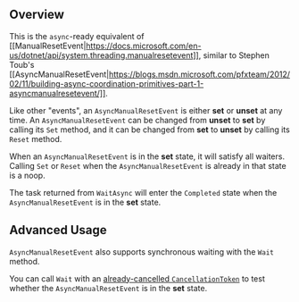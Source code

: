 ## Overview

This is the `async`-ready equivalent of [[ManualResetEvent|https://docs.microsoft.com/en-us/dotnet/api/system.threading.manualresetevent]], similar to Stephen Toub's [[AsyncManualResetEvent|https://blogs.msdn.microsoft.com/pfxteam/2012/02/11/building-async-coordination-primitives-part-1-asyncmanualresetevent/]].

Like other "events", an `AsyncManualResetEvent` is either **set** or **unset** at any time. An `AsyncManualResetEvent` can be changed from **unset** to **set** by calling its `Set` method, and it can be changed from **set** to **unset** by calling its `Reset` method.

When an `AsyncManualResetEvent` is in the **set** state, it will satisfy all waiters. Calling `Set` or `Reset` when the `AsyncManualResetEvent` is already in that state is a noop.

The task returned from `WaitAsync` will enter the `Completed` state when the `AsyncManualResetEvent` is in the **set** state.

## Advanced Usage

`AsyncManualResetEvent` also supports synchronous waiting with the `Wait` method.

You can call `Wait` with an [already-cancelled `CancellationToken`](Cancellation) to test whether the `AsyncManualResetEvent` is in the **set** state.
